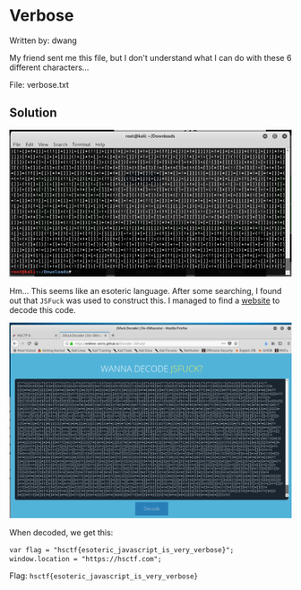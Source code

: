 # Verbose

Written by: dwang

My friend sent me this file, but I don't understand what I can do with these 6 different characters...

File: verbose.txt

## Solution

![](./1.png)

Hm... This seems like an esoteric language. After some searching, I found out that ```JSFuck``` was used to construct this. I managed to find a [website](https://enkhee-osiris.github.io/Decoder-JSFuck/) to decode this code.

![](./2.png)

When decoded, we get this:
```
var flag = "hsctf{esoteric_javascript_is_very_verbose}"; window.location = "https://hsctf.com";
```

Flag: ```hsctf{esoteric_javascript_is_very_verbose}```
